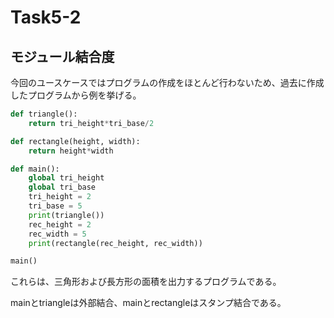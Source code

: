 # Task5-2

## モジュール結合度

今回のユースケースではプログラムの作成をほとんど行わないため、過去に作成したプログラムから例を挙げる。

```python:area.py
def triangle():
    return tri_height*tri_base/2

def rectangle(height, width):
    return height*width

def main():
    global tri_height
    global tri_base
    tri_height = 2
    tri_base = 5
    print(triangle())
    rec_height = 2
    rec_width = 5
    print(rectangle(rec_height, rec_width))

main()
```

これらは、三角形および長方形の面積を出力するプログラムである。

mainとtriangleは外部結合、mainとrectangleはスタンプ結合である。
